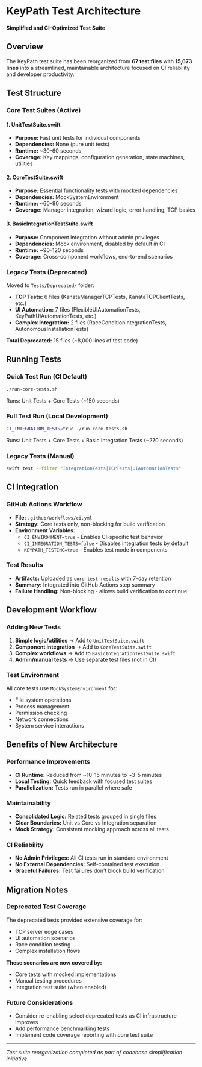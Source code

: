 # KeyPath Test Architecture

**Simplified and CI-Optimized Test Suite**

## Overview

The KeyPath test suite has been reorganized from **67 test files** with **15,673 lines** into a streamlined, maintainable architecture focused on CI reliability and developer productivity.

## Test Structure

### Core Test Suites (Active)

#### 1. **UnitTestSuite.swift**
- **Purpose:** Fast unit tests for individual components
- **Dependencies:** None (pure unit tests)
- **Runtime:** ~30-60 seconds
- **Coverage:** Key mappings, configuration generation, state machines, utilities

#### 2. **CoreTestSuite.swift** 
- **Purpose:** Essential functionality tests with mocked dependencies
- **Dependencies:** MockSystemEnvironment
- **Runtime:** ~60-90 seconds  
- **Coverage:** Manager integration, wizard logic, error handling, TCP basics

#### 3. **BasicIntegrationTestSuite.swift**
- **Purpose:** Component integration without admin privileges
- **Dependencies:** Mock environment, disabled by default in CI
- **Runtime:** ~90-120 seconds
- **Coverage:** Cross-component workflows, end-to-end scenarios

### Legacy Tests (Deprecated)

Moved to `Tests/Deprecated/` folder:
- **TCP Tests:** 6 files (KanataManagerTCPTests, KanataTCPClientTests, etc.)
- **UI Automation:** 7 files (FlexibleUIAutomationTests, KeyPathUIAutomationTests, etc.) 
- **Complex Integration:** 2 files (RaceConditionIntegrationTests, AutonomousInstallationTests)

**Total Deprecated:** 15 files (~8,000 lines of test code)

## Running Tests

### Quick Test Run (CI Default)
```bash
./run-core-tests.sh
```
Runs: Unit Tests + Core Tests (~150 seconds)

### Full Test Run (Local Development)
```bash
CI_INTEGRATION_TESTS=true ./run-core-tests.sh
```
Runs: Unit Tests + Core Tests + Basic Integration Tests (~270 seconds)

### Legacy Tests (Manual)
```bash
swift test --filter "IntegrationTests|TCPTests|UIAutomationTests"
```

## CI Integration

### GitHub Actions Workflow
- **File:** `.github/workflows/ci.yml`
- **Strategy:** Core tests only, non-blocking for build verification
- **Environment Variables:**
  - `CI_ENVIRONMENT=true` - Enables CI-specific test behavior
  - `CI_INTEGRATION_TESTS=false` - Disables integration tests by default
  - `KEYPATH_TESTING=true` - Enables test mode in components

### Test Results
- **Artifacts:** Uploaded as `core-test-results` with 7-day retention
- **Summary:** Integrated into GitHub Actions step summary
- **Failure Handling:** Non-blocking - allows build verification to continue

## Development Workflow

### Adding New Tests
1. **Simple logic/utilities** → Add to `UnitTestSuite.swift`
2. **Component integration** → Add to `CoreTestSuite.swift`  
3. **Complex workflows** → Add to `BasicIntegrationTestSuite.swift`
4. **Admin/manual tests** → Use separate test files (not in CI)

### Test Environment
All core tests use `MockSystemEnvironment` for:
- File system operations
- Process management
- Permission checking
- Network connections
- System service interactions

## Benefits of New Architecture

### Performance Improvements
- **CI Runtime:** Reduced from ~10-15 minutes to ~3-5 minutes
- **Local Testing:** Quick feedback with focused test suites
- **Parallelization:** Tests run in parallel where safe

### Maintainability
- **Consolidated Logic:** Related tests grouped in single files
- **Clear Boundaries:** Unit vs Core vs Integration separation
- **Mock Strategy:** Consistent mocking approach across all tests

### CI Reliability  
- **No Admin Privileges:** All CI tests run in standard environment
- **No External Dependencies:** Self-contained test execution
- **Graceful Failures:** Test failures don't block build verification

## Migration Notes

### Deprecated Test Coverage
The deprecated tests provided extensive coverage for:
- TCP server edge cases
- UI automation scenarios  
- Race condition testing
- Complex installation flows

**These scenarios are now covered by:**
- Core tests with mocked implementations
- Manual testing procedures
- Integration test suite (when enabled)

### Future Considerations
- Consider re-enabling select deprecated tests as CI infrastructure improves
- Add performance benchmarking tests
- Implement code coverage reporting with core test suite

---
*Test suite reorganization completed as part of codebase simplification initiative*